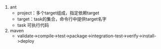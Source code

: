 1. ant 
   * project：多个target组成，指定依赖target
   * target：task的集合，命令行中提供target名字
   * task 可执行代码
2. maven
   * validate->compile->test->package->integration-test->verify->install->deploy